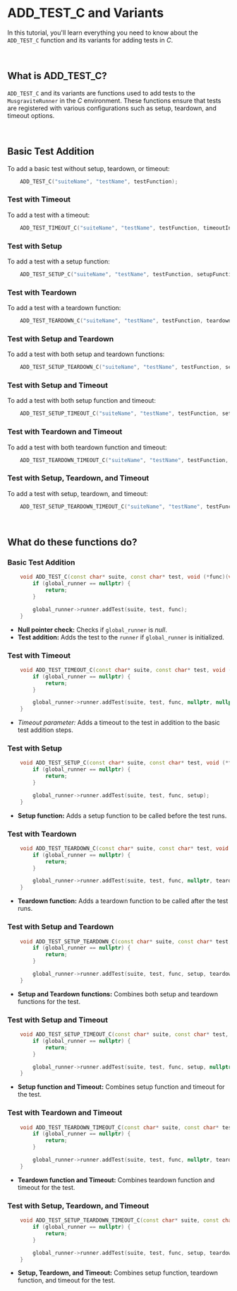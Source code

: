 # ADD_TEST_C and Variants
In this tutorial, you'll learn everything you need to know about the `ADD_TEST_C` function and its variants for adding tests in *C*.

<br>

## What is ADD_TEST_C?
`ADD_TEST_C` and its variants are functions used to add tests to the `MusgraviteRunner` in the *C* environment. These functions ensure that tests are registered with various configurations such as setup, teardown, and timeout options.

<br>

## Basic Test Addition
To add a basic test without setup, teardown, or timeout:

```C    
    ADD_TEST_C("suiteName", "testName", testFunction);
```

### Test with Timeout
To add a test with a timeout:

```C    
    ADD_TEST_TIMEOUT_C("suiteName", "testName", testFunction, timeoutInSeconds);
```

### Test with Setup
To add a test with a setup function:

```C    
    ADD_TEST_SETUP_C("suiteName", "testName", testFunction, setupFunction);
```

### Test with Teardown
To add a test with a teardown function:

```C    
    ADD_TEST_TEARDOWN_C("suiteName", "testName", testFunction, teardownFunction);
```

### Test with Setup and Teardown
To add a test with both setup and teardown functions:

```C    
    ADD_TEST_SETUP_TEARDOWN_C("suiteName", "testName", testFunction, setupFunction, teardownFunction);
```

### Test with Setup and Timeout
To add a test with both setup function and timeout:

```C
    ADD_TEST_SETUP_TIMEOUT_C("suiteName", "testName", testFunction, setupFunction, timeoutInSeconds);
```

### Test with Teardown and Timeout
To add a test with both teardown function and timeout:

```C
    ADD_TEST_TEARDOWN_TIMEOUT_C("suiteName", "testName", testFunction, teardownFunction, timeoutInSeconds);
```

### Test with Setup, Teardown, and Timeout
To add a test with setup, teardown, and timeout:

```C
    ADD_TEST_SETUP_TEARDOWN_TIMEOUT_C("suiteName", "testName", testFunction, setupFunction, teardownFunction, timeoutInSeconds);
```

<br>

## What do these functions do?
### Basic Test Addition
```Cpp
    void ADD_TEST_C(const char* suite, const char* test, void (*func)(void)) {
        if (global_runner == nullptr) {
            return;
        }

        global_runner->runner.addTest(suite, test, func);
    }
```
- **Null pointer check:** Checks if `global_runner` is *null*.
- **Test addition:** Adds the test to the `runner` if `global_runner` is initialized.

### Test with Timeout
```Cpp
    void ADD_TEST_TIMEOUT_C(const char* suite, const char* test, void (*func)(void), int timeout) {
        if (global_runner == nullptr) {
            return;
        }

        global_runner->runner.addTest(suite, test, func, nullptr, nullptr, std::chrono::seconds(timeout));
    }
```
- *Timeout parameter:* Adds a timeout to the test in addition to the basic test addition steps.

### Test with Setup
```Cpp
    void ADD_TEST_SETUP_C(const char* suite, const char* test, void (*func)(void), void (*setup)(void)) {
        if (global_runner == nullptr) {
            return;
        }

        global_runner->runner.addTest(suite, test, func, setup);
    }
```
- **Setup function:** Adds a setup function to be called before the test runs.

### Test with Teardown
```Cpp
    void ADD_TEST_TEARDOWN_C(const char* suite, const char* test, void (*func)(void), void (*teardown)(void)) {
        if (global_runner == nullptr) {
            return;
        }

        global_runner->runner.addTest(suite, test, func, nullptr, teardown);
    }
```
- **Teardown function:** Adds a teardown function to be called after the test runs.

### Test with Setup and Teardown
```Cpp
    void ADD_TEST_SETUP_TEARDOWN_C(const char* suite, const char* test, void (*func)(void), void (*setup)(void), void (*teardown)(void)) {
        if (global_runner == nullptr) {
            return;
        }

        global_runner->runner.addTest(suite, test, func, setup, teardown);
    }
```
- **Setup and Teardown functions:** Combines both setup and teardown functions for the test.

### Test with Setup and Timeout
```Cpp
    void ADD_TEST_SETUP_TIMEOUT_C(const char* suite, const char* test, void (*func)(void), void (*setup)(void), int timeout) {
        if (global_runner == nullptr) {
            return;
        }

        global_runner->runner.addTest(suite, test, func, setup, nullptr, std::chrono::seconds(timeout));
    }
```
- **Setup function and Timeout:** Combines setup function and timeout for the test.

### Test with Teardown and Timeout
```Cpp
    void ADD_TEST_TEARDOWN_TIMEOUT_C(const char* suite, const char* test, void (*func)(void), void (*teardown)(void), int timeout) {
        if (global_runner == nullptr) {
            return;
        }

        global_runner->runner.addTest(suite, test, func, nullptr, teardown, std::chrono::seconds(timeout));
    }
```
- **Teardown function and Timeout:** Combines teardown function and timeout for the test.

### Test with Setup, Teardown, and Timeout
```Cpp
    void ADD_TEST_SETUP_TEARDOWN_TIMEOUT_C(const char* suite, const char* test, void (*func)(void), void (*setup)(void), void (*teardown)(void), int timeout) {
        if (global_runner == nullptr) {
            return;
        }

        global_runner->runner.addTest(suite, test, func, setup, teardown, std::chrono::seconds(timeout));
    }
```
- **Setup, Teardown, and Timeout:** Combines setup function, teardown function, and timeout for the test.

<br>